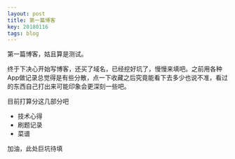 ```yaml
---
layout: post
title: 第一篇博客
key: 20180116
tags: blog
---
```


第一篇博客，姑且算是测试。

终于下决心开始写博客，还买了域名，已经挖好坑了，慢慢来填吧。之前用各种App做记录总觉得是有些分散，点一下收藏之后究竟能看下去多少也说不准，看过的东西自己打出来可能印象会更深刻一些吧。

目前打算分这几部分吧
* 技术心得
* 刷题记录
* 菜谱

加油，此处巨坑待填